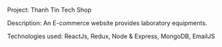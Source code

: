 <p>Project: Thanh Tin Tech Shop</p>
<p>Description: An E-commerce website provides laboratory equipments.</p>
<p>Technologies used: ReactJs, Redux, Node & Express, MongoDB, EmailJS</p>
